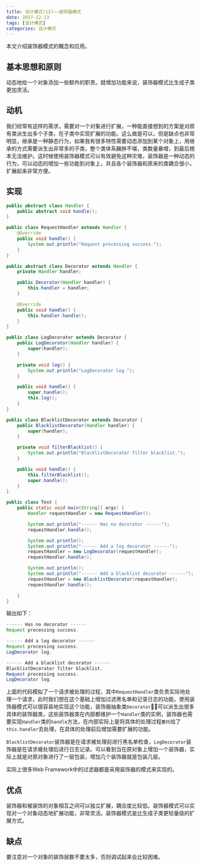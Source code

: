 ```yaml
---
title: 设计模式(12)——装饰器模式
date: 2017-12-13
tags: [设计模式]
categories: 设计模式
---
```


本文介绍装饰器模式的概念和应用。

<!--more-->

## 基本思想和原则

动态地给一个对象添加一些额外的职责。就增加功能来说，装饰器模式比生成子类更加灵活。

## 动机

我们经常有这样的需求，需要对一个对象进行扩展，一种能直接想到的方案是对原有类派生出多个子类，在子类中实现扩展的功能。这么做是可以，但是缺点也非常明显，继承是一种静态行为，如果我有很多特性需要动态添加到某个对象上，用继承的方式需要派生出非常多的子类，整个类体系臃肿不堪，类数量暴增，到最后根本无法维护。这时候使用装饰器模式可以有效避免这种灾难，装饰器是一种动态的行为，可以动态的增加一些功能到对象上，并且各个装饰器和原来的类耦合很小，扩展起来非常方便。

## 实现

```Java
public abstract class Handler {
    public abstract void handle();
}

public class RequestHandler extends Handler {
    @Override
    public void handle() {
        System.out.println("Request processing success.");
    }
}

public abstract class Decorator extends Handler {
    private Handler handler;

    public Decorator(Handler handler) {
        this.handler = handler;
    }

    @Override
    public void handle() {
        this.handler.handle();
    }
}

public class LogDecorator extends Decorator {
    public LogDecorator(Handler handler) {
        super(handler);
    }

    private void log() {
        System.out.println("LogDecorator log.");
    }

    public void handle() {
        super.handle();
        this.log();
    }
}

public class BlacklistDecorator extends Decorator {
    public BlacklistDecorator(Handler handler) {
        super(handler);
    }

    private void filterBlacklist() {
        System.out.println("BlacklistDecorator filter blacklist.");
    }

    public void handle() {
        this.filterBlacklist();
        super.handle();
    }
}

public class Test {
    public static void main(String[] args) {
        Handler requestHandler = new RequestHandler();

        System.out.println("------ Has no decorator ------");
        requestHandler.handle();

        System.out.println();
        System.out.println("------ Add a log decorator ------");
        requestHandler = new LogDecorator(requestHandler);
        requestHandler.handle();

        System.out.println();
        System.out.println("------ Add a blacklist decorator ------");
        requestHandler = new BlacklistDecorator(requestHandler);
        requestHandler.handle();

    }
}
```

输出如下：

```Java
------ Has no decorator ------
Request processing success.

------ Add a log decorator ------
Request processing success.
LogDecorator log.

------ Add a blacklist decorator ------
BlacklistDecorator filter blacklist.
Request processing success.
LogDecorator log.
```

上面的代码模拟了一个请求被处理的过程，其中`RequestHandler`类负责实际地处理一个请求，此时我们想在这个基础上增加过滤黑名单和记录日志的功能。使用装饰器模式可以很容易地实现这个功能，装饰器抽象类`Decorator`可以派生出很多具体的装饰器类，这些装饰器类在内部都维护一个`Handler`类的实例，装饰器也需要实现`Handler`类的`handle`方法，在内部实际上是将具体的处理过程`委托`给了`this.handler`去处理，在具体的处理前后增加需要扩展的功能。

`BlacklistDecorator`装饰器是在请求被处理前进行黑名单检查，`LogDecorator`装饰器是在请求被处理后进行日志记录。可以看到当在原对象上增加一个装饰器，实际上就是对原对象进行了一层包装，增加几个装饰器就是包装几层。

实际上很多Web Framework中的过滤器都是采用装饰器的模式来实现的。

## 优点

装饰器和被装饰的对象相互之间可以独立扩展，耦合度比较低。装饰器模式可以实现对一个对象动态地扩展功能，非常灵活。装饰器模式是比生成子类更轻量级的扩展方式。

## 缺点

要注意对一个对象的装饰层数不要太多，否则调试起来会比较困难。

